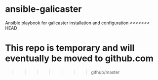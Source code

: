 ansible-galicaster
==================

Ansible playbook for galicaster installation and configuration
<<<<<<< HEAD

This repo is temporary and will eventually be moved to github.com
=======
>>>>>>> github/master
